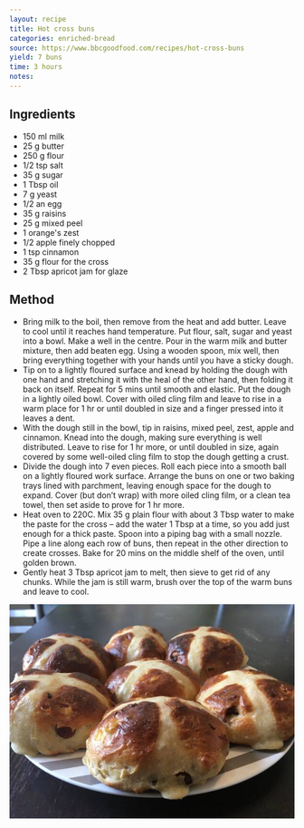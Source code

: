 ```yaml
---
layout: recipe
title: Hot cross buns
categories: enriched-bread
source: https://www.bbcgoodfood.com/recipes/hot-cross-buns
yield: 7 buns
time: 3 hours
notes: 
---
```


## Ingredients
- 150 ml milk
- 25 g butter
- 250 g flour
- 1/2 tsp salt
- 35 g sugar
- 1 Tbsp oil
- 7 g yeast
- 1/2 an egg
- 35 g raisins
- 25 g mixed peel
- 1 orange's zest
- 1/2 apple finely chopped
- 1 tsp cinnamon
- 35 g flour for the cross
- 2 Tbsp apricot jam for glaze

## Method
- Bring milk to the boil, then remove from the heat and add butter. Leave to cool until it reaches hand temperature. Put flour, salt, sugar and yeast into a bowl. Make a well in the centre. Pour in the warm milk and butter mixture, then add beaten egg. Using a wooden spoon, mix well, then bring everything together with your hands until you have a sticky dough.
- Tip on to a lightly floured surface and knead by holding the dough with one hand and stretching it with the heal of the other hand, then folding it back on itself. Repeat for 5 mins until smooth and elastic. Put the dough in a lightly oiled bowl. Cover with oiled cling film and leave to rise in a warm place for 1 hr or until doubled in size and a finger pressed into it leaves a dent.
- With the dough still in the bowl, tip in raisins, mixed peel, zest, apple and cinnamon. Knead into the dough, making sure everything is well distributed. Leave to rise for 1 hr more, or until doubled in size, again covered by some well-oiled cling film to stop the dough getting a crust.
- Divide the dough into 7 even pieces. Roll each piece into a smooth ball on a lightly floured work surface. Arrange the buns on one or two baking trays lined with parchment, leaving enough space for the dough to expand. Cover (but don’t wrap) with more oiled cling film, or a clean tea towel, then set aside to prove for 1 hr more.
- Heat oven to 220C. Mix 35 g plain flour with about 3 Tbsp water to make the paste for the cross – add the water 1 Tbsp at a time, so you add just enough for a thick paste. Spoon into a piping bag with a small nozzle. Pipe a line along each row of buns, then repeat in the other direction to create crosses. Bake for 20 mins on the middle shelf of the oven, until golden brown.
- Gently heat 3 Tbsp apricot jam to melt, then sieve to get rid of any chunks. While the jam is still warm, brush over the top of the warm buns and leave to cool.

![recipe-photo](/images/hot-cross-buns.jpg)
